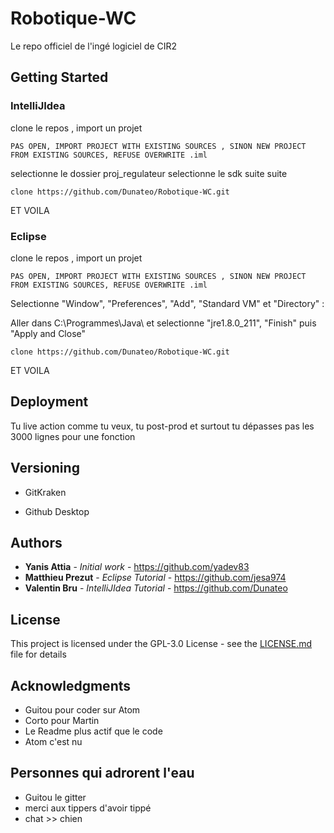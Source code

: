 # Robotique-WC
Le repo officiel de l'ingé logiciel de CIR2

## Getting Started

### IntelliJIdea

clone le repos , 
import un projet
```
PAS OPEN, IMPORT PROJECT WITH EXISTING SOURCES , SINON NEW PROJECT FROM EXISTING SOURCES, REFUSE OVERWRITE .iml
```

selectionne le dossier proj_regulateur
selectionne le sdk
suite suite

```
clone https://github.com/Dunateo/Robotique-WC.git
```
ET VOILA

### Eclipse

clone le repos , 
import un projet
```
PAS OPEN, IMPORT PROJECT WITH EXISTING SOURCES , SINON NEW PROJECT FROM EXISTING SOURCES, REFUSE OVERWRITE .iml
```
Selectionne "Window", "Preferences", "Add", "Standard VM" et "Directory" :

Aller dans C:\Programmes\Java\ et selectionne "jre1.8.0_211", "Finish" puis "Apply and Close"

```
clone https://github.com/Dunateo/Robotique-WC.git
```
ET VOILA

## Deployment

Tu live action comme tu veux, tu post-prod et surtout tu dépasses pas les 3000 lignes pour une fonction 

## Versioning

* GitKraken

* Github Desktop


## Authors

* **Yanis Attia** - *Initial work* - https://github.com/yadev83
* **Matthieu Prezut** - *Eclipse Tutorial* - https://github.com/jesa974
* **Valentin Bru** - *IntelliJIdea Tutorial* - https://github.com/Dunateo

## License

This project is licensed under the GPL-3.0 License - see the [LICENSE.md](LICENSE.md) file for details

## Acknowledgments

* Guitou pour coder sur Atom
* Corto pour Martin
* Le Readme plus actif que le code
* Atom c'est nu

## Personnes qui adrorent l'eau

* Guitou le gitter
* merci aux tippers d'avoir tippé
* chat >> chien
